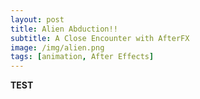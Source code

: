 ```yaml
---
layout: post
title: Alien Abduction!!
subtitle: A Close Encounter with AfterFX
image: /img/alien.png
tags: [animation, After Effects]
---
```

**TEST**
